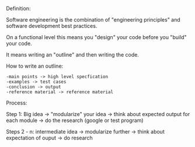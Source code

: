 Definition:

Software engineering is the combination of "engineering principles" and software development best practices.  

On a functional level this means you "design" your code before you "build" your code.  

It means writing an "outline" and then writing the code.

How to write an outline:

    -main points -> high level specfication
    -examples -> test cases
    -conclusion -> output
    -reference material -> reference material

Process:

Step 1:
Big idea -> "modularize" your idea -> think about expected output for each module -> do the research (google or test program)

Steps 2 - n:
intermediate idea -> modularize further -> think about expectation of ouput -> do research




